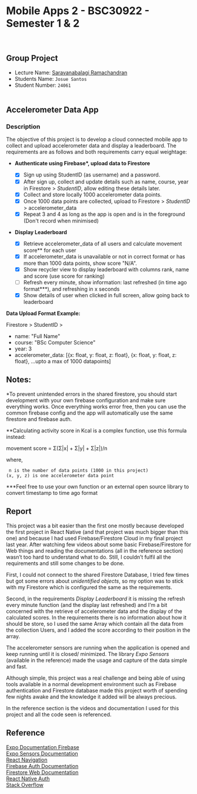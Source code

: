 # Mobile Apps 2 - BSC30922 - Semester 1 & 2

<br>

## Group Project

- Lecture Name: [Saravanabalagi Ramachandran](https://github.com/saravanabalagi)
- Students Name: `Josue Santos`
- Student Number: `24061`
  <br><br>

## Accelerometer Data App <br>

### Description <br>

The objective of this project is to develop a cloud connected mobile app to collect and upload accelerometer data and display a leaderboard. The requirements are as follows and both requirements carry equal weightage:

- <b>Authenticate using Firebase\*, upload data to Firestore</b><br>

  - [x] Sign up using StudentID (as username) and a password.<br>
  - [x] After sign up, collect and update details such as name, course, year in Firestore > <i>StudentID</i>, allow editing these details later.<br>
  - [x] Collect and store locally 1000 accelerometer data points.<br>
  - [x] Once 1000 data points are collected, upload to Firestore > <i>StudentID</i> > accelerometer_data<br>
  - [x] Repeat 3 and 4 as long as the app is open and is in the foreground (Don't record when minimised)<br>

- <b>Display Leaderboard<br></b>

  - [x] Retrieve accelerometer_data of all users and calculate movement score\*\* for each user<br>
  - [x] If accelerometer_data is unavailable or not in correct format or has more than 1000 data points, show score "N/A".<br>
  - [x] Show recycler view to display leaderboard with columns rank, name and score (use score for ranking)<br>
  - [ ] Refresh every minute, show information: last refreshed (in time ago format\*\*\*), and refreshing in x seconds<br>
  - [x] Show details of user when clicked in full screen, allow going back to leaderboard<br>

<b>Data Upload Format Example:</b>

Firestore > StudentID ><br>

- name: "Full Name"<br>
- course: "BSc Computer Science"<br>
- year: 3<br>
- accelerometer_data: [{x: float, y: float, z: float}, {x: float, y: float, z: float}, ...upto a max of 1000 datapoints]<br>

## Notes:

\*To prevent unintended errors in the shared firestore, you should start development with your own firebase configuration and make sure everything works. Once everything works error free, then you can use the common firebase config and the app will automatically use the same firestore and firebase auth.<br>

\*\*Calculating activity score in Kcal is a complex function, use this formula instead:

movement score = Σ(Σ|x| + Σ|y| + Σ|z|)/n

where,

     n is the number of data points (1000 in this project)
    (x, y, z) is one accelerometer data point

\*\*\*Feel free to use your own function or an external open source library to convert timestamp to time ago format

## Report

This project was a bit easier than the first one mostly because developed the first project in React Native (and that project was much bigger than this one) and because I had used Firebase/Firestore Cloud in my final project last year. After watching few videos about some basic Firebase/Firestore for Web things and reading the documentations (all in the reference section) wasn’t too hard to understand what to do. Still, I couldn’t fulfil all the requirements and still some changes to be done.<br>

First, I could not connect to the shared Firestore Database, I tried few times but got some errors about <i>unidentified objects</i>, so my option was to stick with my Firestore which is configured the same as the requirements.<br>

Second, in the requirements <i>Display Leaderboard</i> it is missing the refresh every minute function (and the display last refreshed) and I’m a bit concerned with the retrieve of accelerometer data and the display of the calculated scores. In the requirements there is no information about how it should be store, so I used the same Array which contain all the data from the collection Users, and I added the score according to their position in the array.<br>

The accelerometer sensors are running when the application is opened and keep running until it is closed/ minimized. The library <i>Expo Sensors</i> (available in the reference) made the usage and capture of the data simple and fast.<br>

Although simple, this project was a real challenge and being able of using tools available in a normal development environment such as Firebase authentication and Firestore database made this project worth of spending few nights awake and the knowledge it added will be always precious.<br>

In the reference section is the videos and documentation I used for this project and all the code seen is referenced.

## Reference

[Expo Documentation Firebase](https://docs.expo.dev/guides/using-firebase/)<br>
[Expo Sensors Documentation](https://docs.expo.dev/versions/latest/sdk/accelerometer/)<br>
[React Navigation](https://reactnavigation.org/docs/getting-started)<br>
[Firebase Auth Documentation](https://firebase.google.com/docs/auth/web/start)<br>
[Firestore Web Documentation](https://firebase.google.com/docs/firestore/quickstart)<br>
[React Native Auth](https://youtu.be/ql4J6SpLXZA)<br>
[Stack Overflow](https://stackoverflow.com/)
